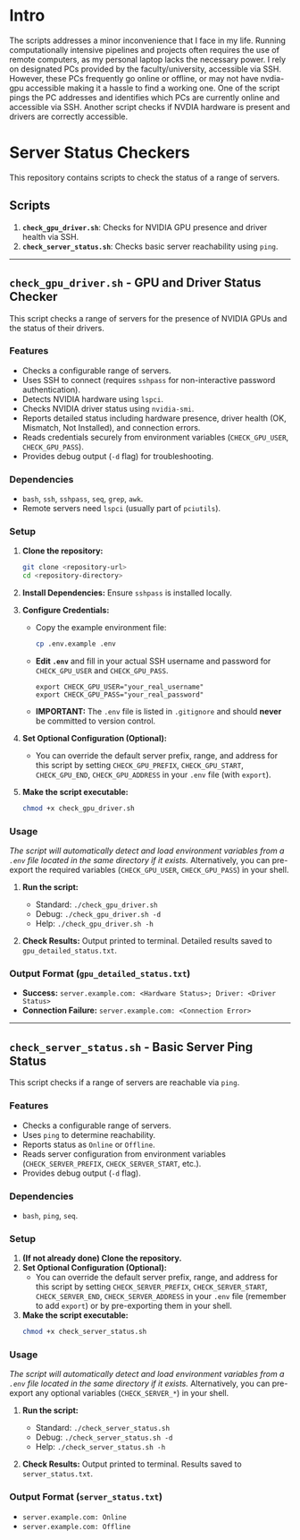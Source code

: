 # Intro

The scripts addresses a minor inconvenience that I face in my life. Running computationally intensive pipelines and projects often requires the use of remote computers, as my personal laptop lacks the necessary power. I rely on designated PCs provided by the faculty/university, accessible via SSH. However, these PCs frequently go online or offline, or may not have nvdia-gpu accessible making it a hassle to find a working one. One of the script pings the PC addresses and  identifies which PCs are currently online and accessible via SSH. Another script checks if NVDIA hardware is present and drivers are correctly accessible.


# Server Status Checkers

This repository contains scripts to check the status of a range of servers.

## Scripts

1.  **`check_gpu_driver.sh`**: Checks for NVIDIA GPU presence and driver health via SSH.
2.  **`check_server_status.sh`**: Checks basic server reachability using `ping`.

---

## `check_gpu_driver.sh` - GPU and Driver Status Checker

This script checks a range of servers for the presence of NVIDIA GPUs and the status of their drivers.

### Features

*   Checks a configurable range of servers.
*   Uses SSH to connect (requires `sshpass` for non-interactive password authentication).
*   Detects NVIDIA hardware using `lspci`.
*   Checks NVIDIA driver status using `nvidia-smi`.
*   Reports detailed status including hardware presence, driver health (OK, Mismatch, Not Installed), and connection errors.
*   Reads credentials securely from environment variables (`CHECK_GPU_USER`, `CHECK_GPU_PASS`).
*   Provides debug output (`-d` flag) for troubleshooting.

### Dependencies

*   `bash`, `ssh`, `sshpass`, `seq`, `grep`, `awk`.
*   Remote servers need `lspci` (usually part of `pciutils`).

### Setup

1.  **Clone the repository:**
    ```bash
    git clone <repository-url>
    cd <repository-directory>
    ```

2.  **Install Dependencies:** Ensure `sshpass` is installed locally.

3.  **Configure Credentials:**
    *   Copy the example environment file:
        ```bash
        cp .env.example .env
        ```
    *   **Edit `.env`** and fill in your actual SSH username and password for `CHECK_GPU_USER` and `CHECK_GPU_PASS`.
        ```dotenv
        export CHECK_GPU_USER="your_real_username"
        export CHECK_GPU_PASS="your_real_password"
        ```
    *   **IMPORTANT:** The `.env` file is listed in `.gitignore` and should **never** be committed to version control.

4.  **Set Optional Configuration (Optional):**
    *   You can override the default server prefix, range, and address for this script by setting `CHECK_GPU_PREFIX`, `CHECK_GPU_START`, `CHECK_GPU_END`, `CHECK_GPU_ADDRESS` in your `.env` file (with `export`).

5.  **Make the script executable:**
    ```bash
    chmod +x check_gpu_driver.sh
    ```

### Usage

*The script will automatically detect and load environment variables from a `.env` file located in the same directory if it exists.* Alternatively, you can pre-export the required variables (`CHECK_GPU_USER`, `CHECK_GPU_PASS`) in your shell.

1.  **Run the script:**
    *   Standard: `./check_gpu_driver.sh`
    *   Debug: `./check_gpu_driver.sh -d`
    *   Help: `./check_gpu_driver.sh -h`

2.  **Check Results:** Output printed to terminal. Detailed results saved to `gpu_detailed_status.txt`.

### Output Format (`gpu_detailed_status.txt`)

*   **Success:** `server.example.com: <Hardware Status>; Driver: <Driver Status>`
*   **Connection Failure:** `server.example.com: <Connection Error>`

---

## `check_server_status.sh` - Basic Server Ping Status

This script checks if a range of servers are reachable via `ping`.

### Features

*   Checks a configurable range of servers.
*   Uses `ping` to determine reachability.
*   Reports status as `Online` or `Offline`.
*   Reads server configuration from environment variables (`CHECK_SERVER_PREFIX`, `CHECK_SERVER_START`, etc.).
*   Provides debug output (`-d` flag).

### Dependencies

*   `bash`, `ping`, `seq`.

### Setup

1.  **(If not already done) Clone the repository.**
2.  **Set Optional Configuration (Optional):**
    *   You can override the default server prefix, range, and address for this script by setting `CHECK_SERVER_PREFIX`, `CHECK_SERVER_START`, `CHECK_SERVER_END`, `CHECK_SERVER_ADDRESS` in your `.env` file (remember to add `export`) or by pre-exporting them in your shell.
3.  **Make the script executable:**
    ```bash
    chmod +x check_server_status.sh
    ```

### Usage

*The script will automatically detect and load environment variables from a `.env` file located in the same directory if it exists.* Alternatively, you can pre-export any optional variables (`CHECK_SERVER_*`) in your shell.

1.  **Run the script:**
    *   Standard: `./check_server_status.sh`
    *   Debug: `./check_server_status.sh -d`
    *   Help: `./check_server_status.sh -h`

2.  **Check Results:** Output printed to terminal. Results saved to `server_status.txt`.

### Output Format (`server_status.txt`)

*   `server.example.com: Online`
*   `server.example.com: Offline`

